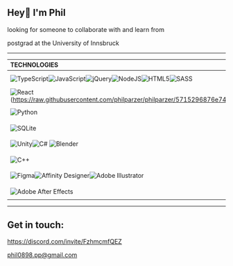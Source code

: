 ## Hey👋 I'm Phil
 looking for someone to collaborate with and learn from
 
 postgrad at the University of Innsbruck


---

TECHNOLOGIES | PROFICIENCY
| :------------ | :-------------- |
![TypeScript](https://img.shields.io/badge/typescript-%23007ACC.svg?style=for-the-badge&logo=typescript&logoColor=white)![JavaScript](https://img.shields.io/badge/javascript-%23323330.svg?style=for-the-badge&logo=javascript&logoColor=%23F7DF1E)![jQuery](https://img.shields.io/badge/jquery-%230769AD.svg?style=for-the-badge&logo=jquery&logoColor=white)![NodeJS](https://img.shields.io/badge/node.js-6DA55F?style=for-the-badge&logo=node.js&logoColor=white)![HTML5](https://img.shields.io/badge/html5-%23E34F26.svg?style=for-the-badge&logo=html5&logoColor=white)![SASS](https://img.shields.io/badge/SASS-hotpink.svg?style=for-the-badge&logo=SASS&logoColor=white)|![proficiency=proficient]
![React](https://img.shields.io/badge/react-%2320232a.svg?style=for-the-badge&logo=react&logoColor=%2361DAFB)(https://raw.githubusercontent.com/philparzer/philparzer/5715296876e74bcf3257e6e981de261d92530291/img/proficient.svg)|![proficiency=mediocre](https://raw.githubusercontent.com/philparzer/philparzer/9eb32b798ba380b05d8603626a8eaa4936fad5f6/img/mediocre.svg)|
![Python](https://img.shields.io/badge/python-3670A0?style=for-the-badge&logo=python&logoColor=ffdd54)| ![proficiency=mediocre](https://raw.githubusercontent.com/philparzer/philparzer/9eb32b798ba380b05d8603626a8eaa4936fad5f6/img/mediocre.svg)|
![SQLite](https://img.shields.io/badge/sqlite-%2307405e.svg?style=for-the-badge&logo=sqlite&logoColor=white)| ![proficiency=mediocre](https://raw.githubusercontent.com/philparzer/philparzer/9eb32b798ba380b05d8603626a8eaa4936fad5f6/img/mediocre.svg)|
![Unity](https://img.shields.io/badge/unity-%23000000.svg?style=for-the-badge&logo=unity&logoColor=white)![C#](https://img.shields.io/badge/c%23-%23239120.svg?style=for-the-badge&logo=c-sharp&logoColor=white) ![Blender](https://img.shields.io/badge/blender-%23F5792A.svg?style=for-the-badge&logo=blender&logoColor=white)| ![proficiency=proficient](https://raw.githubusercontent.com/philparzer/philparzer/5715296876e74bcf3257e6e981de261d92530291/img/proficient.svg)|
![C++](https://img.shields.io/badge/c++-%2300599C.svg?style=for-the-badge&logo=c%2B%2B&logoColor=white)| ![proficiency=minor](https://raw.githubusercontent.com/philparzer/philparzer/5715296876e74bcf3257e6e981de261d92530291/img/minor.svg)|
![Figma](https://img.shields.io/badge/figma-%23F24E1E.svg?style=for-the-badge&logo=figma&logoColor=white)![Affinity Designer](https://img.shields.io/badge/affinitydesginer-%231B72BE.svg?style=for-the-badge&logo=affinity-designer&logoColor=white)![Adobe Illustrator](https://img.shields.io/badge/adobeillustrator-%23FF9A00.svg?style=for-the-badge&logo=adobeillustrator&logoColor=white)| ![proficiency=proficient](https://raw.githubusercontent.com/philparzer/philparzer/5715296876e74bcf3257e6e981de261d92530291/img/proficient.svg)|
![Adobe After Effects](https://img.shields.io/badge/Adobe%20After%20Effects-9999FF.svg?style=for-the-badge&logo=Adobe%20After%20Effects&logoColor=white)| ![proficiency=minor](https://raw.githubusercontent.com/philparzer/philparzer/5715296876e74bcf3257e6e981de261d92530291/img/minor.svg)|
---

## Get in touch:
 
 https://discord.com/invite/FzhmcmfQEZ
 
 phil0898.pp@gmail.com

<!---
philparzer/philparzer is a ✨ special ✨ repository because its `README.md` (this file) appears on your GitHub profile.
You can click the Preview link to take a look at your changes.
--->
